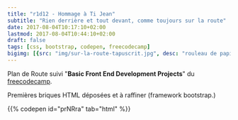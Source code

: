 ```yaml
---
title: "r1d12 - Hommage à Ti Jean"
subtitle: "Rien derrière et tout devant, comme toujours sur la route"
date: 2017-08-04T10:17:10+02:00
lastmod: 2017-08-04T10:44:10+02:00
draft: false
tags: [css, bootstrap, codepen, freecodecamp]
bigimg: [{src: "img/sur-la-route-tapuscrit.jpg", desc: "rouleau de papier calque de 36 mètres"}, {src: "/img/path.jpg", desc: "Sur la Route"}]
---
```

  
  
Plan de Route suivi "**Basic Front End Development Projects**" du [freecodecamp](https://www.freecodecamp.org/challenges/build-a-tribute-page). 

Premières briques HTML déposées et à raffiner (framework bootstrap.)

{{% codepen id="prNRra" tab="html" %}}

